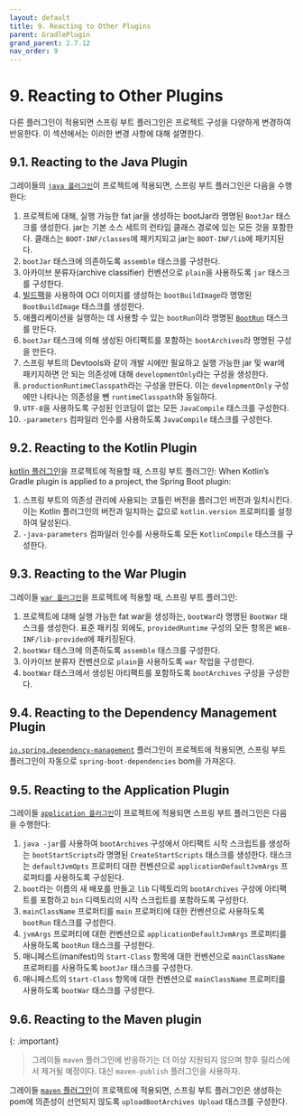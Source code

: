 ```yaml
---
layout: default
title: 9. Reacting to Other Plugins
parent: GradlePlugin
grand_parent: 2.7.12
nav_order: 9
---
```



# 9. Reacting to Other Plugins
다른 플러그인이 적용되면 스프링 부트 플러그인은 프로젝트 구성을 다양하게 변경하여 반응한다. 이 섹션에서는 이러한 변경 사항에 대해 설명한다.


## 9.1. Reacting to the Java Plugin
그레이들의 [`java 플러그인`](https://docs.gradle.org/current/userguide/java_plugin.html)이 프로젝트에 적용되면, 스프링 부트 플러그인은 다음을 수행한다:

1. 프로젝트에 대해, 실행 가능한 fat jar을 생성하는 bootJar라 명명된 `BootJar` 태스크를 생성한다. jar는 기본 소스 세트의 런타임 클래스 경로에 있는 모든 것을 포함한다. 클래스는 `BOOT-INF/classes`에 패키지되고 jar는 `BOOT-INF/lib`에 패키지된다.
2. `bootJar` 태스크에 의존하도록 `assemble` 태스크를 구성한다.
3. 아카이브 분류자(archive classifier) 컨벤션으로 `plain`을 사용하도록 `jar` 태스크를 구성한다.
4. [빌드팩](https://buildpacks.io/)을 사용하여 OCI 이미지를 생성하는 `bootBuildImage`라 명명된 `BootBuildImage` 태스크를 생성한다.
5. 애플리케이션을 실행하는 데 사용할 수 있는 `bootRun`이라 명명된 [`BootRun`](https://docs.spring.io/spring-boot/docs/2.7.12/gradle-plugin/api/org/springframework/boot/gradle/tasks/run/BootRun.html) 태스크를 만든다.
6. `bootJar` 태스크에 의해 생성된 아티팩트를 포함하는 `bootArchives`라 명명된 구성을 만든다.
7. 스프링 부트의 Devtools와 같이 개발 시에만 필요하고 실행 가능한 jar 및 war에 패키지하면 안 되는 의존성에 대해 `developmentOnly`라는 구성을 생성한다.
8. `productionRuntimeClasspath`라는 구성을 만든다. 이는 `developmentOnly` 구성에만 나타나는 의존성을 뺀 `runtimeClasspath`와 동일하다.
9. `UTF-8`을 사용하도록 구성된 인코딩이 없는 모든 `JavaCompile` 태스크를 구성한다.
10. `-parameters` 컴파일러 인수를 사용하도록 `JavaCompile` 태스크를 구성한다.


## 9.2. Reacting to the Kotlin Plugin
[kotlin 플러그인](https://kotlinlang.org/docs/gradle.html)을 프로젝트에 적용할 때, 스프링 부트 플러그인:
When Kotlin’s Gradle plugin is applied to a project, the Spring Boot plugin:
1. 스프링 부트의 의존성 관리에 사용되는 코틀린 버전을 플러그인 버전과 일치시킨다. 이는 Kotlin 플러그인의 버전과 일치하는 값으로 `kotlin.version` 프로퍼티를 설정하여 달성된다.
2. `-java-parameters` 컴파일러 인수를 사용하도록 모든 `KotlinCompile` 태스크를 구성한다.


## 9.3. Reacting to the War Plugin
그레이들 [`war 플러그인`](https://docs.gradle.org/current/userguide/war_plugin.html)을 프로젝트에 적용할 때, 스프링 부트 플러그인:

1. 프로젝트에 대해 실행 가능한 fat war을 생성하는, `bootWar`라 명명된 `BootWar` 태스크를 생성한다. 표준 패키징 외에도, `providedRuntime` 구성의 모든 항목은 `WEB-INF/lib-provided`에 패키징된다.
2. `bootWar` 태스크에 의존하도록 `assemble` 태스크를 구성한다.
3. 아카이브 분류자 컨벤션으로 `plain`을 사용하도록 `war` 작업을 구성한다.
4. `bootWar` 태스크에서 생성된 아티팩트를 포함하도록 `bootArchives` 구성을 구성한다.


## 9.4. Reacting to the Dependency Management Plugin
[`io.spring.dependency-management`](https://github.com/spring-gradle-plugins/dependency-management-plugin) 플러그인이 프로젝트에 적용되면, 스프링 부트 플러그인이 자동으로 `spring-boot-dependencies` bom을 가져온다.

## 9.5. Reacting to the Application Plugin
그레이들 [`application 플러그인`](https://docs.gradle.org/current/userguide/application_plugin.html)이 프로젝트에 적용되면 스프링 부트 플러그인은 다음을 수행한다:

1. `java -jar`를 사용하여 `bootArchives` 구성에서 아티팩트 시작 스크립트를 생성하는 `bootStartScripts`라 명명된 `CreateStartScripts` 태스크를 생성한다. 태스크는 `defaultJvmOpts` 프로퍼티 대한 컨벤션으로 `applicationDefaultJvmArgs` 프로퍼티를 사용하도록 구성된다.
2. `boot`라는 이름의 새 배포를 만들고 `lib` 디렉토리의 `bootArchives` 구성에 아티팩트를 포함하고 `bin` 디렉토리의 시작 스크립트를 포함하도록 구성한다.
3. `mainClassName` 프로퍼티를 `main` 프로퍼티에 대한 컨벤션으로 사용하도록 `bootRun` 태스크를 구성한다.
4. `jvmArgs` 프로퍼티에 대한 컨벤션으로 `applicationDefaultJvmArgs` 프로퍼티를 사용하도록 `bootRun` 태스크를 구성한다.
5. 매니페스트(manifest)의 `Start-Class` 항목에 대한 컨벤션으로 `mainClassName` 프로퍼티를 사용하도록 `bootJar` 태스크를 구성한다.
6. 매니페스트의 `Start-Class` 항목에 대한 컨벤션으로 `mainClassName` 프로퍼티를 사용하도록 `bootWar` 태스크를 구성한다.



## 9.6. Reacting to the Maven plugin
{: .important}
>그레이들 `maven` 플러그인에 반응하기는 더 이상 지원되지 않으며 향후 릴리스에서 제거될 예정이다. 대신 `maven-publish` 플러그인을 사용하자.

그레이들 [`maven` 플러그인](https://docs.gradle.org/current/userguide/maven_plugin.html)이 프로젝트에 적용되면, 스프링 부트 플러그인은 생성하는 pom에 의존성이 선언되지 않도록 `uploadBootArchives Upload` 태스크를 구성한다.